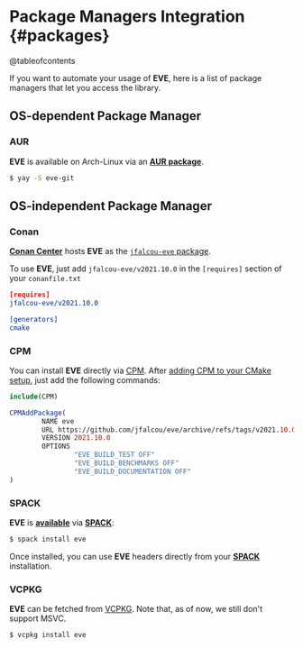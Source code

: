 Package Managers Integration {#packages}
============================

@tableofcontents

If you want to automate your usage of **EVE**, here is a list of package managers that
let you access the library.

## OS-dependent Package Manager
### AUR
**EVE** is available on Arch-Linux via an [**AUR package**](https://aur.archlinux.org/packages/eve-git/).

```bash
$ yay -S eve-git
```

## OS-independent Package Manager
### Conan
[**Conan Center**](https://conan.io/center/) hosts **EVE** as the
[`jfalcou-eve` package](https://conan.io/center/jfalcou-eve).

To use **EVE**, just add `jfalcou-eve/v2021.10.0` in the `[requires]` section of
your `conanfile.txt`

```cmake
[requires]
jfalcou-eve/v2021.10.0

[generators]
cmake
```

### CPM

You can install **EVE** directly via [CPM](https://github.com/cpm-cmake/CPM.cmake). After
[adding CPM to your CMake setup](https://github.com/cpm-cmake/CPM.cmake#adding-cpm), just
add the following commands:

```cmake
include(CPM)

CPMAddPackage(
        NAME eve
        URL https://github.com/jfalcou/eve/archive/refs/tags/v2021.10.0.zip
        VERSION 2021.10.0
        OPTIONS
                "EVE_BUILD_TEST OFF"
                "EVE_BUILD_BENCHMARKS OFF"
                "EVE_BUILD_DOCUMENTATION OFF"
)
```

### SPACK

**EVE** is [**available**](https://spack.readthedocs.io/en/latest/package_list.html#eve
) via [**SPACK**](https://spack.readthedocs.io/en/latest/getting_started.html):

```bash
$ spack install eve
```

Once installed, you can use **EVE** headers directly from your
[**SPACK**](https://spack.readthedocs.io/en/latest/getting_started.html) installation.

### VCPKG

**EVE** can be fetched from [VCPKG](https://vcpkgx.com/details.html?package=eve). Note that, as of
now, we still don't support MSVC.


```bash
$ vcpkg install eve
```

